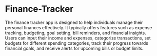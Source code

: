 # Finance-Tracker
The finance tracker app is designed to help individuals manage their personal finances effectively. It typically offers features such as expense tracking, budgeting, goal setting, bill reminders, and financial insights. Users can input their income and expenses, categorize transactions, set budgets for different spending categories, track their progress towards financial goals, and receive alerts for upcoming bills or budget limits.